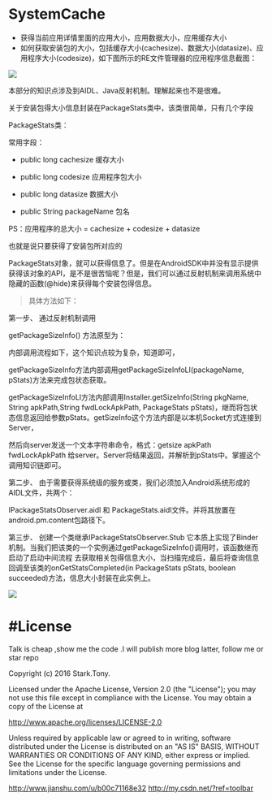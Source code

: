 # SystemCache
- 获得当前应用详情里面的应用大小，应用数据大小，应用缓存大小
- 如何获取安装包的大小，包括缓存大小(cachesize)、数据大小(datasize)、应用程序大小(codesize)，如下图所示的RE文件管理器的应用程序信息截图：

![](http://i.imgur.com/vkpHeol.png)


本部分的知识点涉及到AIDL、Java反射机制。理解起来也不是很难。

关于安装包得大小信息封装在PackageStats类中，该类很简单，只有几个字段

PackageStats类：

常用字段：

- public long cachesize           缓存大小

- public long codesize             应用程序包大小

- public long datasize              数据大小

- public String packageName  包名

PS：应用程序的总大小 = cachesize  + codesize  + datasize

也就是说只要获得了安装包所对应的

PackageStats对象，就可以获得信息了。但是在AndroidSDK中并没有显示提供获得该对象的API，是不是很苦恼呢？但是，我们可以通过反射机制来调用系统中隐藏的函数(@hide)来获得每个安装包得信息。



> 具体方法如下：

第一步、  通过反射机制调用

getPackageSizeInfo()  方法原型为：

内部调用流程如下，这个知识点较为复杂，知道即可，

getPackageSizeInfo方法内部调用getPackageSizeInfoLI(packageName, pStats)方法来完成包状态获取。

getPackageSizeInfoLI方法内部调用Installer.getSizeInfo(String pkgName, String apkPath,String fwdLockApkPath,   PackageStats pStats)，继而将包状态信息返回给参数pStats。getSizeInfo这个方法内部是以本机Socket方式连接到Server，

然后向server发送一个文本字符串命令，格式：getsize apkPath fwdLockApkPath 给server。Server将结果返回，并解析到pStats中。掌握这个调用知识链即可。

第二步、  由于需要获得系统级的服务或类，我们必须加入Android系统形成的AIDL文件，共两个：

IPackageStatsObserver.aidl 和 PackageStats.aidl文件。并将其放置在android.pm.content包路径下。


第三步、  创建一个类继承IPackageStatsObserver.Stub 它本质上实现了Binder机制。当我们把该类的一个实例通过getPackageSizeInfo()调用时，该函数继而启动了启动中间流程 去获取相关包得信息大小，当扫描完成后，最后将查询信息回调至该类的onGetStatsCompleted(in PackageStats pStats, boolean succeeded)方法，信息大小封装在此实例上。


![](http://i.imgur.com/DYhKOgh.png)

#  #License
Talk is cheap ,show me the code .I will publish more blog latter, follow me or star repo

Copyright (c) 2016 Stark.Tony.

Licensed under the Apache License, Version 2.0 (the "License");
you may not use this file except in compliance with the License.
You may obtain a copy of the License at

   http://www.apache.org/licenses/LICENSE-2.0

Unless required by applicable law or agreed to in writing, software
distributed under the License is distributed on an "AS IS" BASIS,
WITHOUT WARRANTIES OR CONDITIONS OF ANY KIND, either express or implied.
See the License for the specific language governing permissions and
limitations under the License.

http://www.jianshu.com/u/b00c71168e32
http://my.csdn.net/?ref=toolbar